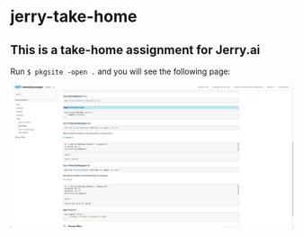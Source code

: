 # jerry-take-home

## This is a take-home assignment for Jerry.ai
Run `$ pkgsite -open .` and you will see the following page:

![alt text](image-1.png)

